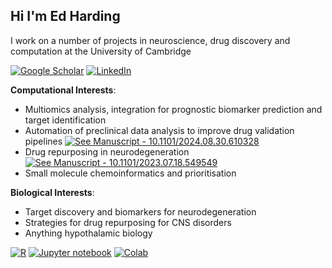 ## Hi I'm Ed Harding

I work on a number of projects in neuroscience, drug discovery and computation at the University of Cambridge


[![Google Scholar](https://img.shields.io/badge/Google_Scholar-blue?logo=%234285F4)](https://scholar.google.com/citations?user=HADd39gAAAAJ&hl=en)
<a href="https://www.linkedin.com/in/edwardcharding/" target="_blank"><img src="https://img.shields.io/badge/LinkedIn-%230077B5.svg?&style=flat-square&logo=linkedin&logoColor=white" alt="LinkedIn"></a>

**Computational Interests**:
- Multiomics analysis, integration for prognostic biomarker prediction and target identification
- Automation of preclinical data analysis to improve drug validation pipelines [![See Manuscript - 10.1101/2024.08.30.610328](https://img.shields.io/badge/See_Manuscript-10.1101%2F2024.08.30.610328-2ea44f)](https://www.biorxiv.org/content/10.1101/2024.08.30.610328v1)
- Drug repurposing in neurodegeneration [![See Manuscript - 10.1101/2023.07.18.549549](https://img.shields.io/badge/See_Manuscript-10.1101%2F2023.07.18.549549-2ea44f)](https://www.biorxiv.org/content/10.1101/2023.07.18.549549v2)
- Small molecule chemoinformatics and prioritisation

**Biological Interests**:
- Target discovery and biomarkers for neurodegeneration
- Strategies for drug repurposing for CNS disorders
- Anything hypothalamic biology  

[![R](https://img.shields.io/badge/R-blue?logo=%23276DC3)](https://)   [![Jupyter notebook](https://img.shields.io/badge/Jupyter_notebook-orange?logo=%23F37626)](https://)  [![Colab](https://img.shields.io/badge/Colab-yellow?logo=%23F9AB00)](https://)
